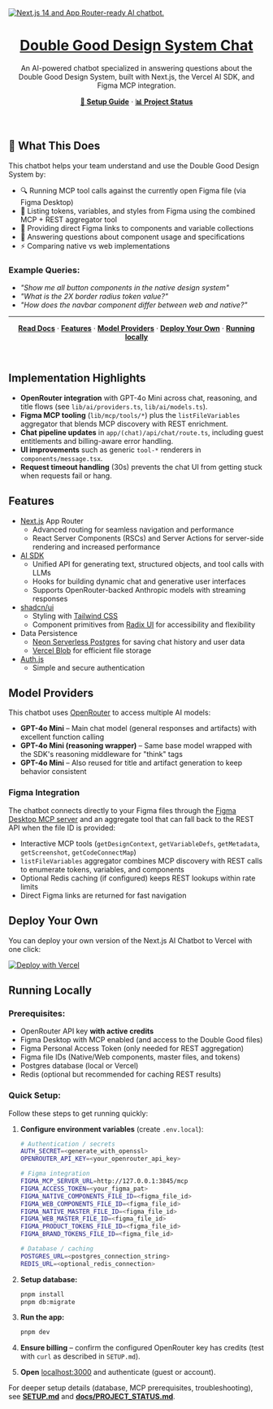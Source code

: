 <a href="https://chat.vercel.ai/">
  <img alt="Next.js 14 and App Router-ready AI chatbot." src="app/(chat)/opengraph-image.png">
  <h1 align="center">Double Good Design System Chat</h1>
</a>

<p align="center">
    An AI-powered chatbot specialized in answering questions about the Double Good Design System, built with Next.js, the Vercel AI SDK, and Figma MCP integration.
</p>

<p align="center">
  <a href="SETUP.md"><strong>📖 Setup Guide</strong></a> ·
  <a href="docs/PROJECT_STATUS.md"><strong>📊 Project Status</strong></a>
</p>
<br/>

## 🎯 What This Does

This chatbot helps your team understand and use the Double Good Design System by:
- 🔍 Running MCP tool calls against the currently open Figma file (via Figma Desktop)
- 📐 Listing tokens, variables, and styles from Figma using the combined MCP + REST aggregator tool
- 🔗 Providing direct Figma links to components and variable collections
- 💬 Answering questions about component usage and specifications
- ⚡ Comparing native vs web implementations

### Example Queries:
- *"Show me all button components in the native design system"*
- *"What is the 2X border radius token value?"*
- *"How does the navbar component differ between web and native?"*

---

<p align="center">
  <a href="https://sdk.vercel.ai/"><strong>Read Docs</strong></a> ·
  <a href="#features"><strong>Features</strong></a> ·
  <a href="#model-providers"><strong>Model Providers</strong></a> ·
  <a href="#deploy-your-own"><strong>Deploy Your Own</strong></a> ·
  <a href="#running-locally"><strong>Running locally</strong></a>
</p>
<br/>

## Implementation Highlights

- **OpenRouter integration** with GPT-4o Mini across chat, reasoning, and title flows (see `lib/ai/providers.ts`, `lib/ai/models.ts`).
- **Figma MCP tooling** (`lib/mcp/tools/*`) plus the `listFileVariables` aggregator that blends MCP discovery with REST enrichment.
- **Chat pipeline updates** in `app/(chat)/api/chat/route.ts`, including guest entitlements and billing-aware error handling.
- **UI improvements** such as generic `tool-*` renderers in `components/message.tsx`.
- **Request timeout handling** (30s) prevents the chat UI from getting stuck when requests fail or hang.

## Features

- [Next.js](https://nextjs.org) App Router
  - Advanced routing for seamless navigation and performance
  - React Server Components (RSCs) and Server Actions for server-side rendering and increased performance
- [AI SDK](https://ai-sdk.dev/docs/introduction)
  - Unified API for generating text, structured objects, and tool calls with LLMs
  - Hooks for building dynamic chat and generative user interfaces
  - Supports OpenRouter-backed Anthropic models with streaming responses
- [shadcn/ui](https://ui.shadcn.com)
  - Styling with [Tailwind CSS](https://tailwindcss.com)
  - Component primitives from [Radix UI](https://radix-ui.com) for accessibility and flexibility
- Data Persistence
  - [Neon Serverless Postgres](https://vercel.com/marketplace/neon) for saving chat history and user data
  - [Vercel Blob](https://vercel.com/storage/blob) for efficient file storage
- [Auth.js](https://authjs.dev)
  - Simple and secure authentication

## Model Providers

This chatbot uses [OpenRouter](https://openrouter.ai) to access multiple AI models:

- **GPT-4o Mini** – Main chat model (general responses and artifacts) with excellent function calling
- **GPT-4o Mini (reasoning wrapper)** – Same base model wrapped with the SDK's reasoning middleware for "think" tags
- **GPT-4o Mini** – Also reused for title and artifact generation to keep behavior consistent

### Figma Integration

The chatbot connects directly to your Figma files through the [Figma Desktop MCP server](https://modelcontextprotocol.io/) and an aggregate tool that can fall back to the REST API when the file ID is provided:
- Interactive MCP tools (`getDesignContext`, `getVariableDefs`, `getMetadata`, `getScreenshot`, `getCodeConnectMap`)
- `listFileVariables` aggregator combines MCP discovery with REST calls to enumerate tokens, variables, and components
- Optional Redis caching (if configured) keeps REST lookups within rate limits
- Direct Figma links are returned for fast navigation

## Deploy Your Own

You can deploy your own version of the Next.js AI Chatbot to Vercel with one click:

[![Deploy with Vercel](https://vercel.com/button)](https://vercel.com/templates/next.js/nextjs-ai-chatbot)

## Running Locally

### Prerequisites:
- OpenRouter API key **with active credits**
- Figma Desktop with MCP enabled (and access to the Double Good files)
- Figma Personal Access Token (only needed for REST aggregation)
- Figma file IDs (Native/Web components, master files, and tokens)
- Postgres database (local or Vercel)
- Redis (optional but recommended for caching REST results)

### Quick Setup:

Follow these steps to get running quickly:

1. **Configure environment variables** (create `.env.local`):
   ```bash
   # Authentication / secrets
   AUTH_SECRET=<generate_with_openssl>
   OPENROUTER_API_KEY=<your_openrouter_api_key>

   # Figma integration
   FIGMA_MCP_SERVER_URL=http://127.0.0.1:3845/mcp
   FIGMA_ACCESS_TOKEN=<your_figma_pat>
   FIGMA_NATIVE_COMPONENTS_FILE_ID=<figma_file_id>
   FIGMA_WEB_COMPONENTS_FILE_ID=<figma_file_id>
   FIGMA_NATIVE_MASTER_FILE_ID=<figma_file_id>
   FIGMA_WEB_MASTER_FILE_ID=<figma_file_id>
   FIGMA_PRODUCT_TOKENS_FILE_ID=<figma_file_id>
   FIGMA_BRAND_TOKENS_FILE_ID=<figma_file_id>

   # Database / caching
   POSTGRES_URL=<postgres_connection_string>
   REDIS_URL=<optional_redis_connection>
   ```

2. **Setup database:**
   ```bash
   pnpm install
   pnpm db:migrate
   ```

3. **Run the app:**
   ```bash
   pnpm dev
   ```

4. **Ensure billing** – confirm the configured OpenRouter key has credits (test with `curl` as described in `SETUP.md`).
5. **Open** [localhost:3000](http://localhost:3000) and authenticate (guest or account).

For deeper setup details (database, MCP prerequisites, troubleshooting), see **[SETUP.md](SETUP.md)** and **[docs/PROJECT_STATUS.md](docs/PROJECT_STATUS.md)**.
